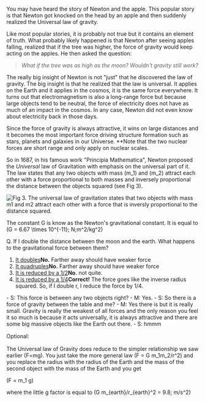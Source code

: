 You may have heard the story of Newton and the apple. This popular story is that Newton got knocked on the head by an apple and then suddenly realized the Universal law of gravity.

Like most popular stories, it is probably not true but it contains an element of truth. What probably likely happened is that Newton after seeing apples falling, realized that if the tree was higher, the force of gravity would keep acting on the apples. He then asked the question:

> _What if the tree was as high as the moon? Wouldn't gravity still work?_

The really big insight of Newton is not "just" that he discovered the law of gravity. The big insight is that he realized that the law is universal. It applies on the Earth and it applies in the cosmos, it is the same force everywhere. It turns out that electromagnetism is also a long-range force but because large objects tend to be neutral, the force of electricity does not have as much of an impact in the cosmos. In any case, Newton did not even know about electricity back in those days.

Since the force of gravity is always attractive, it wins on large distances and it becomes the most important force driving structure formation such as stars, planets and galaxies in our Universe. \*\*Note that the two nuclear forces are short range and only apply on nuclear scales.

So in 1687, in his famous work "Principia Mathematica", Newton proposed the _Universal_ law of Gravitation with emphasis on the universal part of it. The law states that any two objects with mass \(m_1\) and \(m_2\) attract each other with a force proportional to both masses and inversely proportional the distance between the objects squared (see Fig 3).

![](https://online.science.psu.edu/sites/default/files/phys010/W14cosmo/2013-11-17_14-20-24.png "Fig 3. The universal law of gravitation states that two objects with mass m1 and m2 attract each other with a force that is inversly proportional to the distance squared. ")

The constant G is know as the Newton's gravitational constant. It is equal to \(G = 6.67 \times 10^{-11}\; N\;m^2/kg^2\)

<div class="question">Q. If I double the distance between the moon and the earth. What happens to the gravitational force between them?

1. [It doubles](#)**No.** Farther away should have weaker force
2. [It quadruples](#)**No.** Farther away should have weaker force
3. [It is reduced by a 1/2](#)**No.** not quite.
4. [It is reduced by a 1/4](#)**Correct!** The force goes like the inverse radius squared. So, if I double r, I reduce the force by 1/4.
 
</div>- S: This force is between any two objects right?
- M: Yes.
- S: So there is a force of gravity between the table and me?
- M: Yes there is but it is really small. Gravity is really the weakest of all forces and the only reason you feel it so much is because it acts universally, it is always attractive and there are some big massive objects like the Earth out there.
- S: hmmm

<span style="line-height: 20.3999996185303px;">Optional:</span>

The Universal law of Gravity does reduce to the simpler relationship we saw earlier \(F=mg\). You just take the more general law \(F = G m_1m_2/r^2\) and you replace the radius with the radius of the Earth and the mass of the second object with the mass of the Earth and you get

\(F = m_1 g\)

where the little g factor is equal to \(G m_{earth}/r_{earth}^2 = 9.8\; m/s^2\)